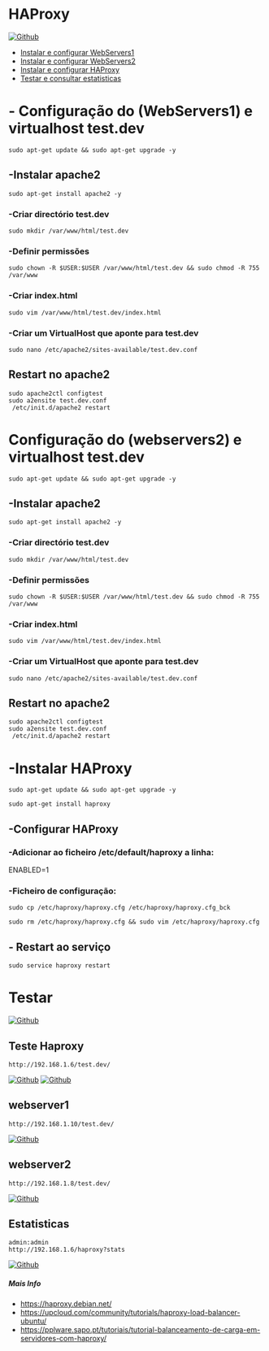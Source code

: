 # HAProxy


[![Github](https://raw.githubusercontent.com/Luismcplopes/HAProxy/master/img/haproxy.jpg)](https://github.com/Luismcplopes/HAProxy/)

- [Instalar e configurar WebServers1](#WebServers1) 
- [Instalar e configurar WebServers2](#WebServers2)
- [Instalar e configurar HAProxy](#HAProxy)
- [Testar e consultar estatisticas](#Testarestatisticas) 

<a name="WebServers1"></a>

# - Configuração do (WebServers1) e virtualhost test.dev 
```
sudo apt-get update && sudo apt-get upgrade -y
```

## -Instalar apache2
```
sudo apt-get install apache2 -y
```

### -Criar directório test.dev
```
sudo mkdir /var/www/html/test.dev
```

### -Definir permissões
```
sudo chown -R $USER:$USER /var/www/html/test.dev && sudo chmod -R 755 /var/www
```

### -Criar index.html
```
sudo vim /var/www/html/test.dev/index.html
```

### -Criar um VirtualHost que aponte para test.dev
```
sudo nano /etc/apache2/sites-available/test.dev.conf
```

## Restart no apache2
```
sudo apache2ctl configtest
sudo a2ensite test.dev.conf
 /etc/init.d/apache2 restart
 ```

#  Configuração do (webservers2) e virtualhost test.dev
<a name="WebServers2"></a>
```
sudo apt-get update && sudo apt-get upgrade -y
```
## -Instalar apache2
```
sudo apt-get install apache2 -y
```

### -Criar directório test.dev
```
sudo mkdir /var/www/html/test.dev
```

### -Definir permissões
```
sudo chown -R $USER:$USER /var/www/html/test.dev && sudo chmod -R 755 /var/www
```

### -Criar index.html
```
sudo vim /var/www/html/test.dev/index.html
```

### -Criar um VirtualHost que aponte para test.dev
```
sudo nano /etc/apache2/sites-available/test.dev.conf
```

## Restart no apache2
```
sudo apache2ctl configtest
sudo a2ensite test.dev.conf
 /etc/init.d/apache2 restart
```


# -Instalar HAProxy
<a name="HAProxy"></a>
```
sudo apt-get update && sudo apt-get upgrade -y
```
```
sudo apt-get install haproxy
```
## -Configurar HAProxy

### -Adicionar ao ficheiro /etc/default/haproxy a linha:
ENABLED=1

### -Ficheiro de configuração:
```
sudo cp /etc/haproxy/haproxy.cfg /etc/haproxy/haproxy.cfg_bck
```
```
sudo rm /etc/haproxy/haproxy.cfg && sudo vim /etc/haproxy/haproxy.cfg
```
## - Restart ao serviço
```
sudo service haproxy restart
```

# Testar
<a name="Testarestatisticas"></a>
[![Github](https://github.com/Luismcplopes/HAProxy/blob/master/img/all_haproxy.JPG)](https://github.com/Luismcplopes/HAProxy/)


## Teste Haproxy
    http://192.168.1.6/test.dev/
[![Github](https://github.com/Luismcplopes/HAProxy/blob/master/img/haproxy-websrv1.JPG)](https://github.com/Luismcplopes/HAProxy/)
[![Github](https://github.com/Luismcplopes/HAProxy/blob/master/img/haproxy-websrv2.JPG)](https://github.com/Luismcplopes/HAProxy/)
## webserver1
    http://192.168.1.10/test.dev/
[![Github](https://github.com/Luismcplopes/HAProxy/blob/master/img/websrv1.JPG)](https://github.com/Luismcplopes/HAProxy/)  
## webserver2
    http://192.168.1.8/test.dev/
[![Github](https://github.com/Luismcplopes/HAProxy/blob/master/img/websrv2.JPG)](https://github.com/Luismcplopes/HAProxy/)

## Estatisticas
    admin:admin
    http://192.168.1.6/haproxy?stats
[![Github](https://github.com/Luismcplopes/HAProxy/blob/master/img/srv-haproxy-stats.JPG)](https://github.com/Luismcplopes/HAProxy/)


##### Mais Info
- https://haproxy.debian.net/
- https://upcloud.com/community/tutorials/haproxy-load-balancer-ubuntu/
- https://pplware.sapo.pt/tutoriais/tutorial-balanceamento-de-carga-em-servidores-com-haproxy/




